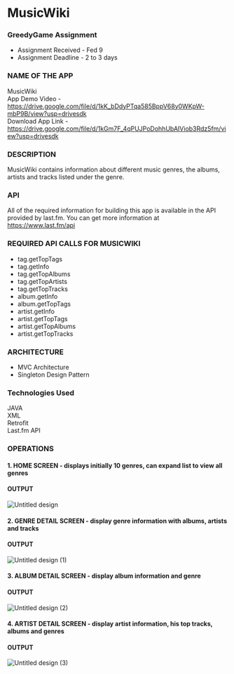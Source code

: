 # MusicWiki

### GreedyGame Assignment
- Assignment Received - Fed 9
- Assignment Deadline - 2 to 3 days


### NAME OF THE APP
MusicWiki <br/>
App Demo Video - https://drive.google.com/file/d/1kK_bDdyPTqa585BppV68y0WKpW-mbP9B/view?usp=drivesdk <br/>
Download App Link - https://drive.google.com/file/d/1kGm7F_4qPUJPoDohhUbAIViob3Rdz5fm/view?usp=drivesdk

### DESCRIPTION

MusicWiki contains information about different music genres,
the albums, artists and tracks listed under the genre.

### API

All of the required information for building this app is available in the API provided by last.fm.
You can get more information at https://www.last.fm/api

### REQUIRED API CALLS FOR MUSICWIKI

- tag.getTopTags 
- tag.getInfo
- tag.getTopAlbums
- tag.getTopArtists
- tag.getTopTracks
- album.getInfo
- album.getTopTags
- artist.getInfo
- artist.getTopTags
- artist.getTopAlbums
- artist.getTopTracks

### ARCHITECTURE
 - MVC Architecture
 - Singleton Design Pattern
 
 ### Technologies Used
JAVA	<br/>
XML	<br/>
Retrofit	<br/>
Last.fm API <br/>

### OPERATIONS

#### 1. HOME SCREEN - displays initially 10 genres, can expand list to view all genres
#### OUTPUT

![Untitled design](https://user-images.githubusercontent.com/87861834/218254256-a2f10e46-c3ae-4b5b-acf0-b7c3d8758432.png)


#### 2. GENRE DETAIL SCREEN - display genre information with albums, artists and tracks
#### OUTPUT

![Untitled design (1)](https://user-images.githubusercontent.com/87861834/218254526-b586ae34-5c8c-4533-be99-8f69dc0bd3b0.png)


#### 3. ALBUM DETAIL SCREEN - display album information and genre
#### OUTPUT
![Untitled design (2)](https://user-images.githubusercontent.com/87861834/218254858-263e14b9-31cc-48ac-92c0-3f04db67f13a.png)



#### 4. ARTIST DETAIL SCREEN - display artist information, his top tracks, albums and genres
#### OUTPUT
![Untitled design (3)](https://user-images.githubusercontent.com/87861834/218255083-0b808fa8-ef8b-4ce0-a4fd-7f4ec00d4fed.png)





